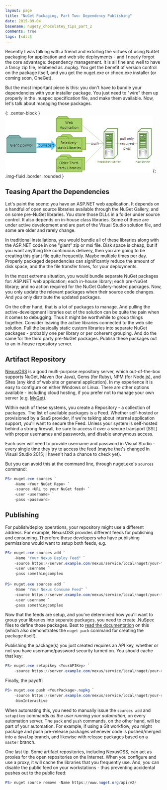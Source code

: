 ```yaml
---
layout: page
title: "NuGet Packaging, Part Two: Dependency Publishing"
date: 2015-09-04
basename: nugety_chocolatey_tips_part_2
comments: true
tags: [sdlc]
---
```


Recently I was talking with a friend and extolling the virtues of using NuGet packaging for application and web site deployments - and I nearly forgot the core advantage: dependency management. It is all fine and well to have a fancy zip file, relabeled as .nupkg. You get the benefit of version control on the package itself, and you get the nuget.exe or choco.exe installer (or coming soon, OneGet).

But the most important piece is this: you don't have to bundle your dependencies with your installer package. You just need to "wire" them up properly in the .nuspec specification file, and make them available. Now, let's talk about managing those packages.

{: .center-block }
![diagram](/images/packaging.png){: .img-fluid .border .rounded }

## Teasing Apart the Dependencies

Let's paint the scene: you have an ASP.NET web application. It depends on a handful of open source libraries available through the NuGet Gallery, and on some pre-NuGet libraries. You store those DLLs in a folder under source control. It also depends on in-house class libraries. Some of these are under active development and are part of the Visual Studio solution file, and some are older and rarely change.

In traditional installations, you would bundle all of these libraries along with the ASP.NET code in one "giant" zip or msi file. Disk space is cheap, but if you want anything like continuous delivery, then you are going to be creating this giant file quite frequently. Maybe multiple times per day. Properly packaged dependencies can significantly reduce the amount of disk space, and the the file transfer times, for your deployments.

In the most extreme situation, you would bundle separate NuGet packages for: ASP.NET web application; each in-house library; each pre-NuGet library; and no action required for the NuGet Gallery-hosted packages. Now, you only update the relevant packages when their source code changes. And you only distribute the updated packages.

On the other hand, that is a lot of packages to manage. And pulling the active-development libraries out of the solution can be quite the pain when it comes to debugging. Thus it might be worthwhile to group things together. Consider leaving the active libraries connected to the web site solution. Pull the basically static custom libraries into separate NuGet packages - probably one per library or per coherent grouping. And do the same for the third party pre-NuGet packages. Publish these packages out to an in-house repository server.

## Artifact Repository

[NexusOSS](http://books.sonatype.com/nexus-book/reference/running.html) is a good multi-purpose repository server, which out-of-the-box supports NuGet, Maven (for Java), Gems (for Ruby), NPM (for Node.js), and Sites (any kind of web site or general application). In my experience it is easy to configure on either Windows or Linux. There are other options available - including cloud hosting, if you prefer not to manage your own server (e.g. [MyGet](https://www.myget.org/)).

Within each of these systems, you create a Repository - a collection of packages. The list of available packages is a Feed. Whether self-hosted or provisioned by a SaaS provider, if we're talking about internal application support, you'll want to secure the Feed. Unless your system is self-hosted behind a strong firewall, be sure to access it over a secure transport (SSL) with proper usernames and passwords, and disable anonymous access.

Each user will need to provide username and password in Visual Studio - every single time they try to access the feed (maybe that's changed in Visual Studio 2015; I haven't had a chance to check yet).

But you can avoid this at the command line, through nuget.exe's `sources` command:

```powershell
PS> nuget.exe sources `
    -Name <Your NuGet Repo> `
    -source <URL to your NuGet feed> `
    -user <username> `
    -pass <password>
```

## Publishing

For publish/deploy operations, your repository might use a different address. For example, NexusOSS provides different feeds for publishing and consuming. Therefore those developers who have publishing permissions would want to setup both feeds, e.g.

```powershell
PS> nuget.exe sources add `
    -Name "Your Nexus Deploy Feed" `
    -source https://server.example.com/nexus/service/local/nuget/your-feed-id/ `
    -user username `
    -pass somethingcomplex

PS> nuget.exe sources add `
    -Name "Your Nexus Consume Feed" `
    -source https://server.example.com/nexus/service/local/nuget/your-feed-id/ `
    -user username `
    -pass somethingcomplex
```

Now that the feeds are setup, and you've determined how you'll want to group your libraries into separate packages, you need to create .NuSpec files to define those packages. Best to [read the documentation](https://docs.nuget.org/create/creating-and-publishing-a-package) on this (which also demonstrates the `nuget pack` command for creating the package itself).

Publishing the package(s) you just created requires an API key, whether or not you have username/password security turned on. You should cache that key:

```powershell
PS> nuget.exe setapikey <YourAPIKey> `
    -source https://server.example.com/nexus/service/local/nuget/your-repository-id/
```

Finally, the payoff:

```powershell
PS> nuget.exe push <YourPackage>.nupkg `
    -source https://server.example.com/nexus/service/local/nuget/your-repository-id/ `
    -NonInteractive
```

When automating this, you need to manually issue the `sources add` and `setapikey` commands _as the user running your automation_, on every automation server. The `pack` and `push` commands, on the other hand, will be part of your automation. For example, if using a Git workflow, you might package and push pre-release packages whenever code is pushed/merged into a `develop` branch, and likewise with release packages based on a `master` branch.

One last tip. Some artifact repositories, including NexusOSS, can act as proxies for the open repositories on the Internet. When you configure and use a proxy, it will cache the libraries that you frequently use. And, you can disable the public feed on your workstations - thus preventing accidental pushes out to the public feed:

```powershell
PS> nuget source remove -Name https://www.nuget.org/api/v2/
```
